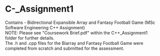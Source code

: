 # C-_Assignment1
Contains - Bidirectional Expansible Array and Fantasy Football Game (MSc Software Engineering C++ Assignment)<br>
NOTE: Please see "Coursework Brief.pdf" within the C++_Assignment1 folder for further details.<br>
The .h and .cpp files for the Biarray and Fantasy Football Game were completed from scratch and submitted for the assessment.
